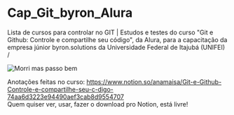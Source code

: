 # Cap_Git_byron_Alura
Lista de cursos para controlar no GIT | Estudos e testes do curso "Git e Github: Controle e compartilhe seu código", da Alura, para a capacitação da empresa júnior byron.solutions da Universidade Federal de Itajubá (UNIFEI)<br>/

![Morri mas passo bem](https://www.google.com/url?sa=i&url=https%3A%2F%2Ftenor.com%2Fview%2Fmorri-mas-passo-bem-cfara-mukki-beam-promotion-gif-12678567&psig=AOvVaw0XLJxhCcOQEYZMSLAyJGhJ&ust=1643681153180000&source=images&cd=vfe&ved=0CAsQjRxqFwoTCLjnzNfz2vUCFQAAAAAdAAAAABAD)

Anotações feitas no curso: <https://www.notion.so/anamaisa/Git-e-Github-Controle-e-compartilhe-seu-c-digo-74aa6d3223e94490aef3cab8d9554707><br/>
Quem quiser ver, usar, fazer o download pro Notion, está livre!
